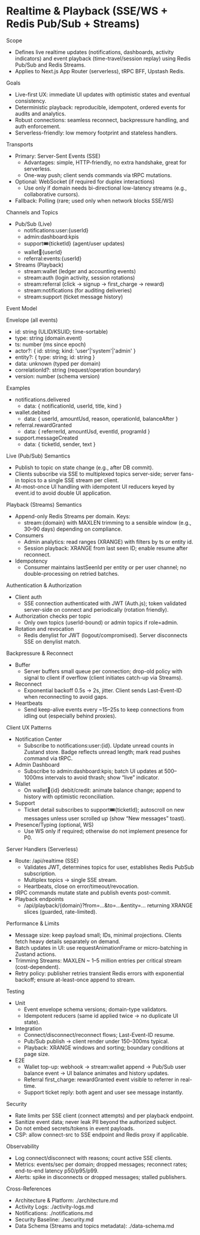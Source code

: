 # Realtime & Playback (SSE/WS + Redis Pub/Sub + Streams)

Scope
- Defines live realtime updates (notifications, dashboards, activity indicators) and event playback (time-travel/session replay) using Redis Pub/Sub and Redis Streams.
- Applies to Next.js App Router (serverless), tRPC BFF, Upstash Redis.

Goals
- Live-first UX: immediate UI updates with optimistic states and eventual consistency.
- Deterministic playback: reproducible, idempotent, ordered events for audits and analytics.
- Robust connections: seamless reconnect, backpressure handling, and auth enforcement.
- Serverless-friendly: low memory footprint and stateless handlers.

Transports
- Primary: Server-Sent Events (SSE)
  - Advantages: simple, HTTP-friendly, no extra handshake, great for serverless.
  - One-way push; client sends commands via tRPC mutations.
- Optional: WebSocket (if required for duplex interactions)
  - Use only if domain needs bi-directional low-latency streams (e.g., collaborative cursors).
- Fallback: Polling (rare; used only when network blocks SSE/WS)

Channels and Topics
- Pub/Sub (Live)
  - notifications:user:{userId}
  - admin:dashboard:kpis
  - support:tickets:{ticketId} (agent/user updates)
  - wallet:ledger:{userId}
  - referral:events:{userId}
- Streams (Playback)
  - stream:wallet (ledger and accounting events)
  - stream:auth (login activity, session rotations)
  - stream:referral (click → signup → first_charge → reward)
  - stream:notifications (for auditing deliveries)
  - stream:support (ticket message history)

Event Model

Envelope (all events)
- id: string (ULID/KSUID; time-sortable)
- type: string (domain.event)
- ts: number (ms since epoch)
- actor?: { id: string; kind: 'user'|'system'|'admin' }
- entity?: { type: string; id: string }
- data: unknown (typed per domain)
- correlationId?: string (request/operation boundary)
- version: number (schema version)

Examples
- notifications.delivered
  - data: { notificationId, userId, title, kind }
- wallet.debited
  - data: { userId, amountUsd, reason, operationId, balanceAfter }
- referral.rewardGranted
  - data: { referrerId, amountUsd, eventId, programId }
- support.messageCreated
  - data: { ticketId, sender, text }

Live (Pub/Sub) Semantics
- Publish to topic on state change (e.g., after DB commit).
- Clients subscribe via SSE to multiplexed topics server-side; server fans-in topics to a single SSE stream per client.
- At-most-once UI handling with idempotent UI reducers keyed by event.id to avoid double UI application.

Playback (Streams) Semantics
- Append-only Redis Streams per domain. Keys:
  - stream:{domain} with MAXLEN trimming to a sensible window (e.g., 30–90 days) depending on compliance.
- Consumers
  - Admin analytics: read ranges (XRANGE) with filters by ts or entity id.
  - Session playback: XRANGE from last seen ID; enable resume after reconnect.
- Idempotency
  - Consumer maintains lastSeenId per entity or per user channel; no double-processing on retried batches.

Authentication & Authorization
- Client auth
  - SSE connection authenticated with JWT (Auth.js); token validated server-side on connect and periodically (rotation friendly).
- Authorization checks per topic
  - Only own topics (userId-bound) or admin topics if role=admin.
- Rotation and revocation
  - Redis denylist for JWT (logout/compromised). Server disconnects SSE on denylist match.

Backpressure & Reconnect
- Buffer
  - Server buffers small queue per connection; drop-old policy with signal to client if overflow (client initiates catch-up via Streams).
- Reconnect
  - Exponential backoff 0.5s → 2s, jitter. Client sends Last-Event-ID when reconnecting to avoid gaps.
- Heartbeats
  - Send keep-alive events every ~15–25s to keep connections from idling out (especially behind proxies).

Client UX Patterns
- Notification Center
  - Subscribe to notifications:user:{id}. Update unread counts in Zustand store. Badge reflects unread length; mark read pushes command via tRPC.
- Admin Dashboard
  - Subscribe to admin:dashboard:kpis; batch UI updates at 500–1000ms intervals to avoid thrash; show “live” indicator.
- Wallet
  - On wallet:ledger:{id} debit/credit: animate balance change; append to history with optimistic reconciliation.
- Support
  - Ticket detail subscribes to support:tickets:{ticketId}; autoscroll on new messages unless user scrolled up (show “New messages” toast).
- Presence/Typing (optional, WS)
  - Use WS only if required; otherwise do not implement presence for P0.

Server Handlers (Serverless)
- Route: /api/realtime (SSE)
  - Validates JWT, determines topics for user, establishes Redis PubSub subscription.
  - Multiplex topics → single SSE stream.
  - Heartbeats, close on error/timeout/revocation.
- tRPC commands mutate state and publish events post-commit.
- Playback endpoints
  - /api/playback/{domain}?from=…&to=…&entity=… returning XRANGE slices (guarded, rate-limited).

Performance & Limits
- Message size: keep payload small; IDs, minimal projections. Clients fetch heavy details separately on demand.
- Batch updates in UI: use requestAnimationFrame or micro-batching in Zustand actions.
- Trimming Streams: MAXLEN ~ 1–5 million entries per critical stream (cost-dependent).
- Retry policy: publisher retries transient Redis errors with exponential backoff; ensure at-least-once append to stream.

Testing
- Unit
  - Event envelope schema versions; domain-type validators.
  - Idempotent reducers (same id applied twice → no duplicate UI state).
- Integration
  - Connect/disconnect/reconnect flows; Last-Event-ID resume.
  - Pub/Sub publish → client render under 150–300ms typical.
  - Playback: XRANGE windows and sorting; boundary conditions at page size.
- E2E
  - Wallet top-up: webhook → stream:wallet append → Pub/Sub user balance event → UI balance animates and history updates.
  - Referral first_charge: rewardGranted event visible to referrer in real-time.
  - Support ticket reply: both agent and user see message instantly.

Security
- Rate limits per SSE client (connect attempts) and per playback endpoint.
- Sanitize event data; never leak PII beyond the authorized subject.
- Do not embed secrets/tokens in event payloads.
- CSP: allow connect-src to SSE endpoint and Redis proxy if applicable.

Observability
- Log connect/disconnect with reasons; count active SSE clients.
- Metrics: events/sec per domain; dropped messages; reconnect rates; end-to-end latency p50/p95/p99.
- Alerts: spike in disconnects or dropped messages; stalled publishers.

Cross-References
- Architecture & Platform: ./architecture.md
- Activity Logs: ./activity-logs.md
- Notifications: ./notifications.md
- Security Baseline: ./security.md
- Data Schema (Streams and topics metadata): ./data-schema.md